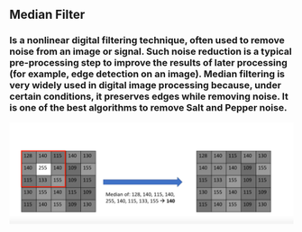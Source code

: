 ## Median Filter
###  Is a nonlinear digital filtering technique, often used to remove noise from an image or signal. Such noise reduction is a typical pre-processing step to improve the results of later processing (for example, edge detection on an image). Median filtering is very widely used in digital image processing because, under certain conditions, it preserves edges while removing noise. It is one of the best algorithms to remove Salt and Pepper noise.

![1](1.png)